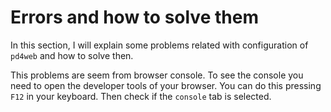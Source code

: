 # Errors and how to solve them

In this section, I will explain some problems related with configuration of `pd4web` and how to solve then.

This problems are seem from browser console. To see the console you need to open the developer tools of your browser. You can do this pressing `F12` in your keyboard. Then check if the `console` tab is selected.